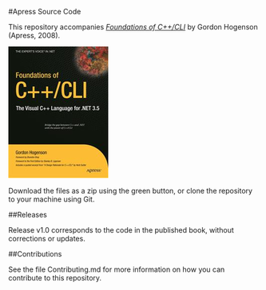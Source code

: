 #Apress Source Code

This repository accompanies [*Foundations of C++/CLI*](http://www.apress.com/9781430210238) by Gordon Hogenson (Apress, 2008).

![Cover image](9781430210238.jpg)

Download the files as a zip using the green button, or clone the repository to your machine using Git.

##Releases

Release v1.0 corresponds to the code in the published book, without corrections or updates.

##Contributions

See the file Contributing.md for more information on how you can contribute to this repository.
